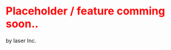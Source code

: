 # <title>Placeholder</title>
# <span style="color: red">Placeholder / feature comming soon..</span>
by laser Inc.
